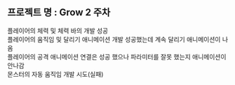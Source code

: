 
## 프로젝트 명 : Grow 2 주차  
  
 플레이어의 체력 및 체력 바의 개발 성공  
 플레이어의 움직임 및 달리기 애니메이션 개발 성공했는데 계속 달리기 애니메이션이 나옴  
 플레이어의 공격 애니메이션 연결은 성공 했으나 파라미터를 잘못 했는지 애니메이션이 안나감  
 몬스터의 자동 움직임 개발 시도(실패)  
 